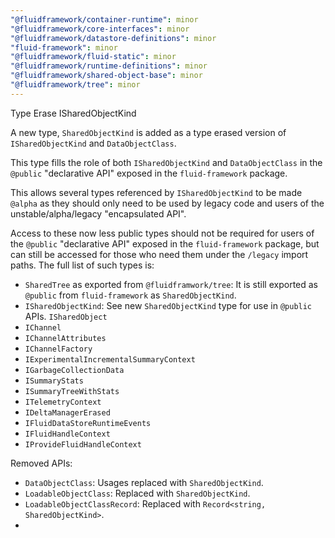 ```yaml
---
"@fluidframework/container-runtime": minor
"@fluidframework/core-interfaces": minor
"@fluidframework/datastore-definitions": minor
"fluid-framework": minor
"@fluidframework/fluid-static": minor
"@fluidframework/runtime-definitions": minor
"@fluidframework/shared-object-base": minor
"@fluidframework/tree": minor
---
```


Type Erase ISharedObjectKind

A new type, `SharedObjectKind` is added as a type erased version of `ISharedObjectKind` and `DataObjectClass`.

This type fills the role of both `ISharedObjectKind` and `DataObjectClass` in the `@public` "declarative API" exposed in the `fluid-framework` package.

This allows several types referenced by `ISharedObjectKind` to be made `@alpha` as they should only need to be used by legacy code and users of the unstable/alpha/legacy "encapsulated API".

Access to these now less public types should not be required for users of the `@public` "declarative API" exposed in the `fluid-framework` package, but can still be accessed for those who need them under the `/legacy` import paths.
The full list of such types is:

-   `SharedTree` as exported from `@fluidframwork/tree`: It is still exported as `@public` from `fluid-framework` as `SharedObjectKind`.
-   `ISharedObjectKind`: See new `SharedObjectKind` type for use in `@public` APIs.
    `ISharedObject`
-   `IChannel`
-   `IChannelAttributes`
-   `IChannelFactory`
-   `IExperimentalIncrementalSummaryContext`
-   `IGarbageCollectionData`
-   `ISummaryStats`
-   `ISummaryTreeWithStats`
-   `ITelemetryContext`
-   `IDeltaManagerErased`
-   `IFluidDataStoreRuntimeEvents`
-   `IFluidHandleContext`
-   `IProvideFluidHandleContext`

Removed APIs:

-   `DataObjectClass`: Usages replaced with `SharedObjectKind`.
-   `LoadableObjectClass`: Replaced with `SharedObjectKind`.
-   `LoadableObjectClassRecord`: Replaced with `Record<string, SharedObjectKind>`.
-
